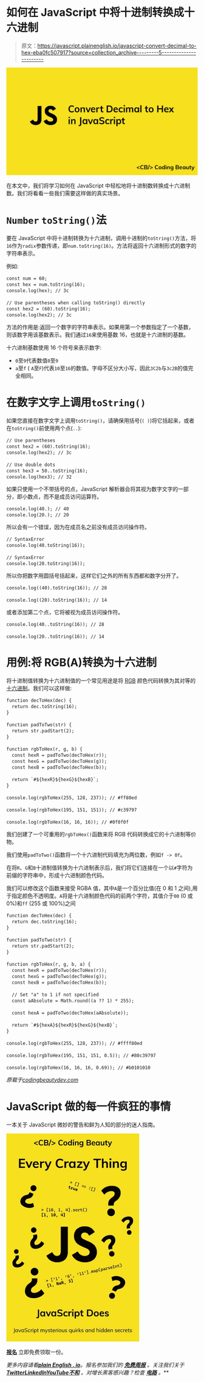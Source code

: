# 如何在 JavaScript 中将十进制转换成十六进制

> 原文：<https://javascript.plainenglish.io/javascript-convert-decimal-to-hex-eba0fc507917?source=collection_archive---------5----------------------->

![](img/bad32e20a007b13a3f22057e71dc1a4a.png)

在本文中，我们将学习如何在 JavaScript 中轻松地将十进制数转换成十六进制数。我们将看看一些我们需要这样做的真实场景。

# `Number` `toString()`法

要在 JavaScript 中将十进制转换为十六进制，调用十进制的`toString()`方法，将`16`作为`radix`参数传递，即`num.toString(16)`。方法将返回十六进制形式的数字的字符串表示。

例如:

```
const num = 60;
const hex = num.toString(16);
console.log(hex); // 3c

// Use parentheses when calling toString() directly
const hex2 = (60).toString(16);
console.log(hex2); // 3c
```

方法的作用是:返回一个数字的字符串表示。如果用第一个参数指定了一个基数，则该数字用该基数表示。我们通过`16`来使用基数 16，也就是十六进制的基数。

十六进制基数使用 16 个符号来表示数字:

*   `0`至`9`代表数值`0`至`9`
*   `a`至`f` ( `A`至`F`)代表`10`至`16`的数值。字母不区分大小写，因此`3C2b`与`3c2B`的值完全相同。

# 在数字文字上调用`toString()`

如果您直接在数字文字上调用`toString()`，请确保用括号(`( )`)将它括起来，或者在`toString()`前使用两个点(`..`):

```
// Use parentheses
const hex2 = (60).toString(16);
console.log(hex2); // 3c

// Use double dots
const hex3 = 50..toString(16);
console.log(hex3); // 32
```

如果只使用一个不带括号的点，JavaScript 解析器会将其视为数字文字的一部分，即小数点，而不是成员访问运算符。

```
console.log(40.); // 40
console.log(20.); // 20
```

所以会有一个错误，因为在成员名之前没有成员访问操作符。

```
// SyntaxError
console.log(40.toString(16));

// SyntaxError
console.log(20.toString(16));
```

所以你把数字用圆括号括起来，这样它们之外的所有东西都和数字分开了。

```
console.log((40).toString(16)); // 28

console.log((20).toString(16)); // 14
```

或者添加第二个点，它将被视为成员访问操作符。

```
console.log(40..toString(16)); // 28

console.log(20..toString(16)); // 14
```

# 用例:将 RGB(A)转换为十六进制

将十进制值转换为十六进制值的一个常见用途是将 [RGB](https://en.wikipedia.org/wiki/RGB_color_model) 颜色代码转换为其对等的[十六进制](https://en.wikipedia.org/wiki/Web_colors)。我们可以这样做:

```
function decToHex(dec) {
  return dec.toString(16);
}

function padToTwo(str) {
  return str.padStart(2);
}

function rgbToHex(r, g, b) {
  const hexR = padToTwo(decToHex(r));
  const hexG = padToTwo(decToHex(g));
  const hexB = padToTwo(decToHex(b));

  return `#${hexR}${hexG}${hexB}`;
}

console.log(rgbToHex(255, 128, 237)); // #ff80ed

console.log(rgbToHex(195, 151, 151)); // #c39797

console.log(rgbToHex(16, 16, 16)); // #0f0f0f
```

我们创建了一个可重用的`rgbToHex()`函数来将 RGB 代码转换成它的十六进制等价物。

我们使用`padToTwo()`函数将一个十六进制代码填充为两位数，例如`f -> 0f`。

在将`R`、`G`和`B`十进制值转换为十六进制表示后，我们将它们连接在一个以`#`字符为前缀的字符串中，形成十六进制颜色代码。

我们可以修改这个函数来接受 RGBA 值，其中`A`是一个百分比值(在 0 和 1 之间),用于指定颜色不透明度。`A`将是十六进制颜色代码的前两个字符，其值介于`00` (0 或 0%)和`ff` (255 或 100%)之间

```
function decToHex(dec) {
  return dec.toString(16);
}

function padToTwo(str) {
  return str.padStart(2);
}

function rgbToHex(r, g, b, a) {
  const hexR = padToTwo(decToHex(r));
  const hexG = padToTwo(decToHex(g));
  const hexB = padToTwo(decToHex(b));

  // Set "a" to 1 if not specified
  const aAbsolute = Math.round((a ?? 1) * 255);

  const hexA = padToTwo(decToHex(aAbsolute));

  return `#${hexA}${hexR}${hexG}${hexB}`;
}

console.log(rgbToHex(255, 128, 237)); // #ffff80ed

console.log(rgbToHex(195, 151, 151, 0.5)); // #80c39797

console.log(rgbToHex(16, 16, 16, 0.69)); // #b0101010
```

*原载于*[*codingbeautydev.com*](https://cbdev.link/d03b16)

# JavaScript 做的每一件疯狂的事情

一本关于 JavaScript 微妙的警告和鲜为人知的部分的迷人指南。

![](img/143ee152ba78025ea8643ba5b9726a20.png)

[**报名**](https://cbdev.link/d3c4eb) 立即免费领取一份。

*更多内容请看*[***plain English . io***](https://plainenglish.io/)*。报名参加我们的* [***免费周报***](http://newsletter.plainenglish.io/) *。关注我们关于*[***Twitter***](https://twitter.com/inPlainEngHQ)[***LinkedIn***](https://www.linkedin.com/company/inplainenglish/)*[***YouTube***](https://www.youtube.com/channel/UCtipWUghju290NWcn8jhyAw)*[***不和***](https://discord.gg/GtDtUAvyhW) *。对增长黑客感兴趣？检查* [***电路***](https://circuit.ooo/) *。***